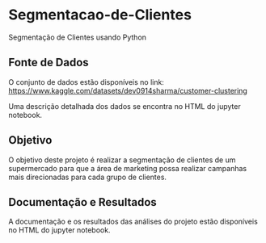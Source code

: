 # Segmentacao-de-Clientes

Segmentação de Clientes usando Python

## Fonte de Dados

O conjunto de dados estão disponíveis no link: https://www.kaggle.com/datasets/dev0914sharma/customer-clustering

Uma descrição detalhada dos dados se encontra no HTML do jupyter notebook.

## Objetivo

O objetivo deste projeto é realizar a segmentação de clientes de um supermercado para que a área de marketing possa realizar campanhas mais direcionadas para cada grupo de clientes.

## Documentação e Resultados

A documentação e os resultados das análises do projeto estão disponíveis no HTML do jupyter notebook.